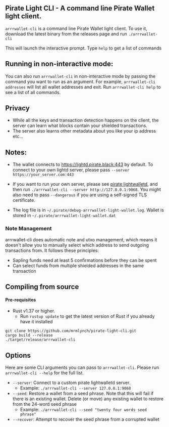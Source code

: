 ## Pirate Light CLI - A command line Pirate Wallet light client. 

`arrrwallet-cli` is a command line Pirate Wallet light client. To use it, download the latest binary from the releases page and run `./arrrwallet-cli`

This will launch the interactive prompt. Type `help` to get a list of commands

## Running in non-interactive mode:
You can also run `arrrwallet-cli` in non-interactive mode by passing the command you want to run as an argument. For example, `arrrwallet-cli addresses` will list all wallet addresses and exit. 
Run `arrrwallet-cli help` to see a list of all commands. 

## Privacy 
* While all the keys and transaction detection happens on the client, the server can learn what blocks contain your shielded transactions.
* The server also learns other metadata about you like your ip address etc...

## Notes:
* The wallet connects to https://lightd.pirate.black:443 by default. To connect to your own lightd server, please pass `--server https://your_server.com:443`
* If you want to run your own server, please see [pirate lightwalletd](https://github.com/mrmlynch/lightwalletd), and then run `./arrrwallet-cli --server http://127.0.0.1:9068`. You might also need to pass `--dangerous` if you are using a self-signed  TLS certificate.

* The log file is in `~/.pirate/debug-arrrwallet-light-wallet.log`. Wallet is stored in `~/.pirate/arrrwallet-light-wallet.dat`

### Note Management
arrrwallet-cli does automatic note and utxo management, which means it doesn't allow you to manually select which address to send outgoing transactions from. It follows these principles:
* Sapling funds need at least 5 confirmations before they can be spent
* Can select funds from multiple shielded addresses in the same transaction

## Compiling from source

#### Pre-requisites
* Rust v1.37 or higher.
    * Run `rustup update` to get the latest version of Rust if you already have it installed

```
git clone https://github.com/mrmlynch/pirate-light-cli.git
cargo build --release
./target/release/arrrwallet-cli
```

## Options
Here are some CLI arguments you can pass to `arrrwallet-cli`. Please run `arrrwallet-cli --help` for the full list. 

* `--server`: Connect to a custom pirate lightwalletd server. 
    * Example: `./arrrwallet-cli --server 127.0.0.1:9068`
* `--seed`: Restore a wallet from a seed phrase. Note that this will fail if there is an existing wallet. Delete (or move) any existing wallet to restore from the 24-word seed phrase
    * Example: `./arrrwallet-cli --seed "twenty four words seed phrase"`
 * `--recover`: Attempt to recover the seed phrase from a corrupted wallet
 
